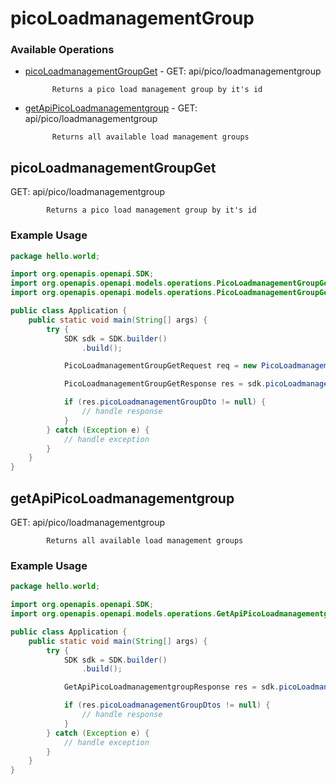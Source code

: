# picoLoadmanagementGroup

### Available Operations

* [picoLoadmanagementGroupGet](#picoloadmanagementgroupget) - GET: api/pico/loadmanagementgroup
            
            Returns a pico load management group by it's id
* [getApiPicoLoadmanagementgroup](#getapipicoloadmanagementgroup) - GET: api/pico/loadmanagementgroup
            
            Returns all available load management groups

## picoLoadmanagementGroupGet

GET: api/pico/loadmanagementgroup
            
            Returns a pico load management group by it's id

### Example Usage

```java
package hello.world;

import org.openapis.openapi.SDK;
import org.openapis.openapi.models.operations.PicoLoadmanagementGroupGetRequest;
import org.openapis.openapi.models.operations.PicoLoadmanagementGroupGetResponse;

public class Application {
    public static void main(String[] args) {
        try {
            SDK sdk = SDK.builder()
                .build();

            PicoLoadmanagementGroupGetRequest req = new PicoLoadmanagementGroupGetRequest("debitis");            

            PicoLoadmanagementGroupGetResponse res = sdk.picoLoadmanagementGroup.picoLoadmanagementGroupGet(req);

            if (res.picoLoadmanagementGroupDto != null) {
                // handle response
            }
        } catch (Exception e) {
            // handle exception
        }
    }
}
```

## getApiPicoLoadmanagementgroup

GET: api/pico/loadmanagementgroup
            
            Returns all available load management groups

### Example Usage

```java
package hello.world;

import org.openapis.openapi.SDK;
import org.openapis.openapi.models.operations.GetApiPicoLoadmanagementgroupResponse;

public class Application {
    public static void main(String[] args) {
        try {
            SDK sdk = SDK.builder()
                .build();

            GetApiPicoLoadmanagementgroupResponse res = sdk.picoLoadmanagementGroup.getApiPicoLoadmanagementgroup();

            if (res.picoLoadmanagementGroupDtos != null) {
                // handle response
            }
        } catch (Exception e) {
            // handle exception
        }
    }
}
```
